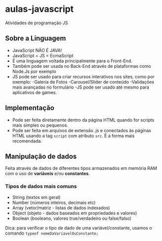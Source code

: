 # aulas-javascript
 Atividades de programação JS

 ## Sobre a Linguagem

 - JavaScript NÃO É JAVA!
 - JavaScript = JS = EcmaScript
 - É uma linguagem voltada principalmente para o Front-End.
 - Também pode ser usada no Back-End através de plataformas como Node.Js por exemplo
- JS pode ser usado para criar recursos interativos nos sites, como por exemplo:
    -Galeria de Fotos
    -Carousel/Slider de conteúdo
    -Validações mais avançadas no formulário
-JS pode ser usado até mesmo para aplicativos de games.

## Implementação

- Pode ser feita diretamente dentro da página HTML quando for scripts mais simples ou pequenos.
- Pode ser feita em arquivos de extensão .js e conectados às páginas HTML usando a tag `script` com atributo `src`. É a forma mais recomendada.

## Manipulação de dados

Feita através de dados de diferentes tipos armazenados em memória RAM com o uso de **variáveis** e/ou **constantes**.

### Tipos de dados mais comuns

- String (textos em geral)
- Number (números inteiros, decimais etc)
- Array (vetor/matriz - listas de dados indexados)
- Object (objeto - dados baseados em propriedades e valores)
- Boolean (booleano, valores true/verdadeiro ou false/falso)

Dica: para verificar o tipo de dado de uma variável/constante, usamos o comando `typeof nomeDaVariavelOuConstante;`
